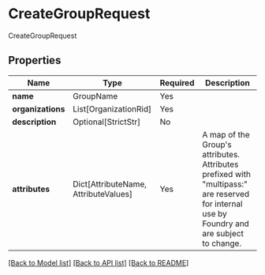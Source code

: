 # CreateGroupRequest

CreateGroupRequest

## Properties
| Name | Type | Required | Description |
| ------------ | ------------- | ------------- | ------------- |
**name** | GroupName | Yes |  |
**organizations** | List[OrganizationRid] | Yes |  |
**description** | Optional[StrictStr] | No |  |
**attributes** | Dict[AttributeName, AttributeValues] | Yes | A map of the Group's attributes. Attributes prefixed with "multipass:" are reserved for internal use by Foundry and are subject to change. |


[[Back to Model list]](../../../README.md#models-v2-link) [[Back to API list]](../../../README.md#documentation-for-api-endpoints) [[Back to README]](../../../README.md)
